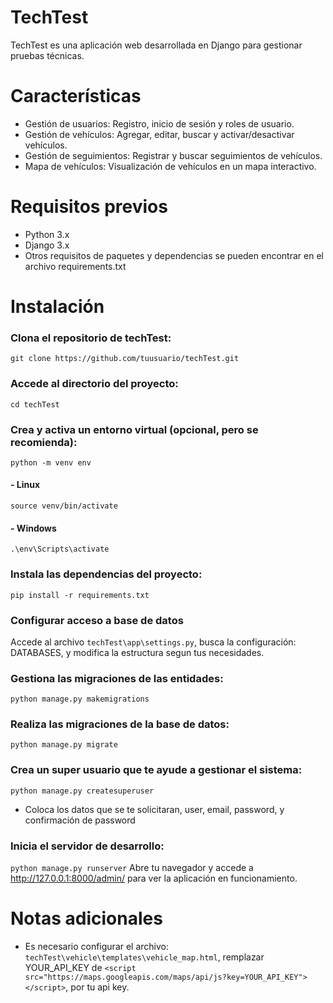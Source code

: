# TechTest
TechTest es una aplicación web desarrollada en Django para gestionar pruebas técnicas.


# Características
 - Gestión de usuarios: Registro, inicio de sesión y roles de usuario.
 - Gestión de vehículos: Agregar, editar, buscar y activar/desactivar vehículos.
 - Gestión de seguimientos: Registrar y buscar seguimientos de vehículos.
 - Mapa de vehículos: Visualización de vehículos en un mapa interactivo.
# Requisitos previos
 - Python 3.x
 - Django 3.x
 - Otros requisitos de paquetes y dependencias se pueden encontrar en el archivo requirements.txt

# Instalación
### Clona el repositorio de techTest:
```git clone https://github.com/tuusuario/techTest.git```
 
### Accede al directorio del proyecto:
`cd techTest`

### Crea y activa un entorno virtual (opcional, pero se recomienda):
`python -m venv env`
#### - Linux
`source venv/bin/activate`

#### - Windows
`.\env\Scripts\activate`

### Instala las dependencias del proyecto:
`pip install -r requirements.txt`

### Configurar acceso a base de datos
Accede al archivo `techTest\app\settings.py`, busca la configuración: DATABASES, y modifica la estructura segun tus necesidades.

### Gestiona las migraciones de las entidades:
`python manage.py makemigrations`

### Realiza las migraciones de la base de datos:
`python manage.py migrate`

### Crea un super usuario que te ayude a gestionar el sistema:
`python manage.py createsuperuser`
- Coloca los datos que se te solicitaran, user, email, password, y confirmación de password

### Inicia el servidor de desarrollo:
`python manage.py runserver`
Abre tu navegador y accede a http://127.0.0.1:8000/admin/ para ver la aplicación en funcionamiento.

# Notas adicionales
- Es necesario configurar el archivo: `techTest\vehicle\templates\vehicle_map.html`, remplazar YOUR_API_KEY de 
 `<script src="https://maps.googleapis.com/maps/api/js?key=YOUR_API_KEY"></script>`, por tu api key.

